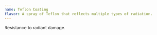 ```yaml
---
name: Teflon Coating
flavor: A spray of Teflon that reflects multiple types of radiation.
---
```

Resistance to radiant damage.
